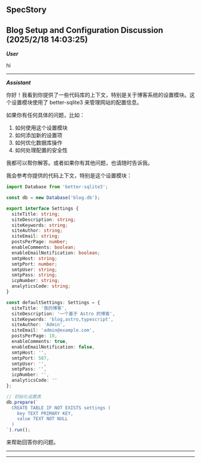 ## SpecStory

## Blog Setup and Configuration Discussion (2025/2/18 14:03:25)

_**User**_

hi

---

_**Assistant**_

你好！我看到你提供了一些代码库的上下文，特别是关于博客系统的设置模块。这个设置模块使用了 better-sqlite3 来管理网站的配置信息。

如果你有任何具体的问题，比如：
1. 如何使用这个设置模块
2. 如何添加新的设置项
3. 如何优化数据库操作
4. 如何处理配置的安全性

我都可以帮你解答。或者如果你有其他问题，也请随时告诉我。

我会参考你提供的代码上下文，特别是这个设置模块：

```1:89:src/lib/settings.ts
import Database from 'better-sqlite3';

const db = new Database('blog.db');

export interface Settings {
  siteTitle: string;
  siteDescription: string;
  siteKeywords: string;
  siteAuthor: string;
  siteEmail: string;
  postsPerPage: number;
  enableComments: boolean;
  enableEmailNotification: boolean;
  smtpHost: string;
  smtpPort: number;
  smtpUser: string;
  smtpPass: string;
  icpNumber: string;
  analyticsCode: string;
}

const defaultSettings: Settings = {
  siteTitle: '我的博客',
  siteDescription: '一个基于 Astro 的博客',
  siteKeywords: 'blog,astro,typescript',
  siteAuthor: 'Admin',
  siteEmail: 'admin@example.com',
  postsPerPage: 10,
  enableComments: true,
  enableEmailNotification: false,
  smtpHost: '',
  smtpPort: 587,
  smtpUser: '',
  smtpPass: '',
  icpNumber: '',
  analyticsCode: ''
};

// 初始化设置表
db.prepare(`
  CREATE TABLE IF NOT EXISTS settings (
    key TEXT PRIMARY KEY,
    value TEXT NOT NULL
  )
`).run();
```


来帮助回答你的问题。

---



---

